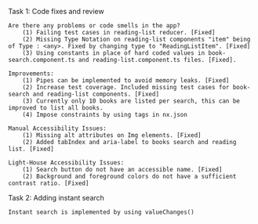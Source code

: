 Task 1: Code fixes and review

    Are there any problems or code smells in the app?
        (1) Failing test cases in reading-list reducer. [Fixed]
        (2) Missing Type Notation on reading-list components "item" being of Type : <any>. Fixed by changing type to "ReadingListItem". [Fixed]
        (3) Using constants in place of hard coded values in book-search.component.ts and reading-list.component.ts files. [Fixed].
    
    Improvements:
        (1) Pipes can be implemented to avoid memory leaks. [Fixed]
        (2) Increase test coverage. Included missing test cases for book-search and reading-list components. [Fixed]
        (3) Currently only 10 books are listed per search, this can be improved to list all books.
        (4) Impose constraints by using tags in nx.json

    Manual Accessibility Issues:
        (1) Missing alt attributes on Img elements. [Fixed]
        (2) Added tabIndex and aria-label to books search and reading list. [Fixed]
    
    Light-House Accessibility Issues:
        (1) Search button do not have an accessible name. [Fixed]
        (2) Background and foreground colors do not have a sufficient contrast ratio. [Fixed]

Task 2: Adding instant search
    
    Instant search is implemented by using valueChanges()
    

